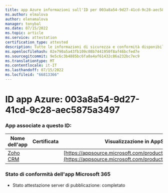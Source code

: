 ```yaml
---
title: app Azure informazioni sull'ID per 003a8a54-9d27-41cd-9c28-aec5875a3497
ms.author: elmalova
author: elenamalova
manager: tonybal
ms.date: 07/15/2022
ms.topic: article
ms.service: attestation
certification_type: attested
description: Tutte le informazioni di sicurezza e conformità disponibili per 003a8a54-9d27-41cd-9c28-aec5875a3497.
ms.openlocfilehash: 02e790a5a43fb109c08b7441950f8af46bcfed7e
ms.sourcegitcommit: 9e5c6c3b4885bc6fa0a4af61432c86a232bc7ec9
ms.translationtype: MT
ms.contentlocale: it-IT
ms.lasthandoff: 07/15/2022
ms.locfileid: "66813366"
---
```

# <a name="azure-app-id-003a8a54-9d27-41cd-9c28-aec5875a3497"></a>ID app Azure: 003a8a54-9d27-41cd-9c28-aec5875a3497


### <a name="apps-associated-with-this-id"></a>App associate a questo ID:
| **Nome dell'app** | **Certificata** | **Visualizzazione in AppSource** |
|--------------|---------------|-----------------------|
| [Zoho CRM](../forward/WA104382094.md) |  | [https://appsource.microsoft.com/product/office/WA104382094](https://appsource.microsoft.com/product/office/WA104382094) |

### <a name="microsoft-365-app-compliance-status"></a>Stato di conformità dell'app Microsoft 365
- Stato attestazione server di pubblicazione: completato

